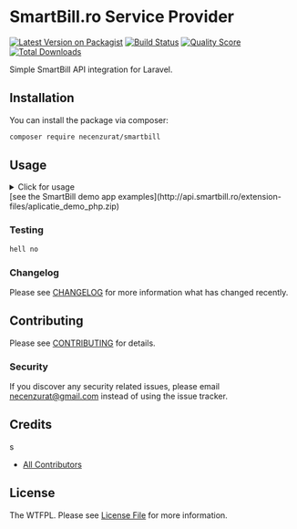 # SmartBill.ro Service Provider

[![Latest Version on Packagist](https://img.shields.io/packagist/v/necenzurat/smartbill.svg?style=flat-square)](https://packagist.org/packages/necenzurat/smartbill)
[![Build Status](https://img.shields.io/travis/necenzurat/smartbill/master.svg?style=flat-square)](https://travis-ci.org/necenzurat/smartbill)
[![Quality Score](https://img.shields.io/scrutinizer/g/necenzurat/smartbill.svg?style=flat-square)](https://scrutinizer-ci.com/g/necenzurat/smartbill)
[![Total Downloads](https://img.shields.io/packagist/dt/necenzurat/smartbill.svg?style=flat-square)](https://packagist.org/packages/necenzurat/smartbill)

Simple SmartBill API integration for Laravel.

## Installation

You can install the package via composer:

```bash
composer require necenzurat/smartbill
```

## Usage

<details><summary>Click for usage</summary>
<p>

```php

$smartbill = new SmartBill;

$invoice = array(
    'companyVatCode'=> $companyVatCode,
    'client' 		=> array(
        'name' 			=> "Intelligent IT",
        'vatCode' 		=> "RO12345678",
        'regCom' 		=> "",
        'address' 		=> "str. Sperantei, nr. 5",
        'isTaxPayer' 	=> false,
        'city' 			=> "Sibiu",
        'country' 		=> "Romania",
        'email' 		=> "office@intelligent.ro",
    ),
    'issueDate' 	=> date('Y-m-d'),
    'seriesName' 	=> $companyInvoiceSeries,
    'isDraft' 		=> false,
    'dueDate' 		=> date('Y-m-d', time() + 14*3600),
    'mentions' 		=> "",
    'observations' 	=> "",
    'deliveryDate' 	=> date('Y-m-d', time() + 1*3600),
    'products' 		=> array(
        array(
            'name' 				=> "Produs 1",
            'code' 				=> "ccd1",
            'isDiscount' 		=> false,
            'measuringUnitName' => "buc",
            'currency' 			=> "RON",
            'quantity' 			=> 2,
            'price' 			=> 10,
            'isTaxIncluded' 	=> true,
            'taxName' 			=> "Redusa",
            'taxPercentage' 	=> 9,
            'isService' 		=> false,
        ),
    ),
);
echo 'Emitere factura simpla: ';
try {
   $output = $smarrtbill->createInvoice($invoice); //see docs for response
   $invoiceNumber = $output['number'];
   $invoiceSeries = $output['series'];
   echo $invoiceSeries . $invoiceNumber;
} catch (Exception $ex) {
   echo $ex->getMessage();
}
```

</p>
</details>
[see the SmartBill demo app examples](http://api.smartbill.ro/extension-files/aplicatie_demo_php.zip) 


### Testing

``` bash
hell no
```

### Changelog

Please see [CHANGELOG](CHANGELOG.md) for more information what has changed recently.

## Contributing

Please see [CONTRIBUTING](CONTRIBUTING.md) for details.

### Security

If you discover any security related issues, please email necenzurat@gmail.com instead of using the issue tracker.

## Credits
s
- [All Contributors](../../contributors)

## License

The WTFPL. Please see [License File](LICENSE.md) for more information.
